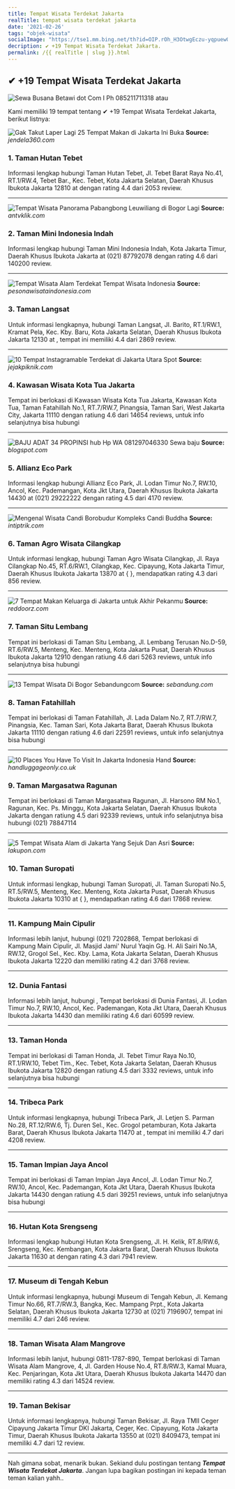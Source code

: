 ```yaml
---
title: Tempat Wisata Terdekat Jakarta
realTitle: tempat wisata terdekat jakarta
date: '2021-02-26'
tags: "objek-wisata"
socialImage: "https://tse1.mm.bing.net/th?id=OIP.rOh_H3OtwgEczu-yqpuewQHaLH&amp;pid=15.1"
decription: ✔ +19 Tempat Wisata Terdekat Jakarta.
permalink: /{{ realTitle | slug }}.html
---
```


## ✔ +19 Tempat Wisata Terdekat Jakarta

![Sewa Busana Betawi dot Com I Ph 085211711318 atau ](https://1.bp.blogspot.com/--Ju2u8E1HiQ/U7BM2znq6BI/AAAAAAAACyY/eRs50RwZmQU/s1600/sewa+baju+Bali+Telp.+085211711318.JPG)



Kami memiliki 19 tempat tentang ✔ +19 Tempat Wisata Terdekat Jakarta, berikut listnya:



![Gak Takut Laper Lagi 25 Tempat Makan di Jakarta Ini Buka ](https://tse3.mm.bing.net/th?id=OIP.2M-7g_oStOWYXbcavSTCZwHaFj&amp;pid=15.1)
**Source:** _jendela360.com_


### 1. Taman Hutan Tebet



Informasi lengkap hubungi Taman Hutan Tebet, Jl. Tebet Barat Raya No.41, RT.1/RW.4, Tebet Bar., Kec. Tebet, Kota Jakarta Selatan, Daerah Khusus Ibukota Jakarta 12810 at  dengan rating 4.4 dari 2053 review.

---


![Tempat Wisata Panorama Pabangbong Leuwiliang di Bogor Lagi ](https://tse4.mm.bing.net/th?id=OIP.Lch9YpyZQ8F8pMU-iqbRrAHaJ4&amp;pid=15.1)
**Source:** _antvklik.com_


### 2. Taman Mini Indonesia Indah



Informasi lengkap hubungi Taman Mini Indonesia Indah, Kota Jakarta Timur, Daerah Khusus Ibukota Jakarta at (021) 87792078 dengan rating 4.6 dari 140200 review.

---


![Tempat Wisata Alam Terdekat  Tempat Wisata Indonesia](https://tse3.mm.bing.net/th?id=OIP.WSxTCNnZEHE6fCz7PQr_DgHaFj&amp;pid=15.1)
**Source:** _pesonawisataindonesia.com_


### 3. Taman Langsat



Untuk informasi lengkapnya, hubungi Taman Langsat, Jl. Barito, RT.1/RW.1, Kramat Pela, Kec. Kby. Baru, Kota Jakarta Selatan, Daerah Khusus Ibukota Jakarta 12130 at , tempat ini memiliki 4.4 dari 2869 review.

---


![10 Tempat Instagramable Terdekat di Jakarta Utara Spot ](https://tse1.mm.bing.net/th?id=OIP.kv8GO_KwMV18TcRiES6MSQHaEd&amp;pid=15.1)
**Source:** _jejakpiknik.com_


### 4. Kawasan Wisata Kota Tua Jakarta



Tempat ini berlokasi di Kawasan Wisata Kota Tua Jakarta, Kawasan Kota Tua, Taman Fatahillah No.1, RT.7/RW.7, Pinangsia, Taman Sari, West Jakarta City, Jakarta 11110 dengan ratiung 4.6 dari 14654 reviews, untuk info selanjutnya bisa hubungi 

---


![BAJU ADAT 34 PROPINSI hub Hp  WA 081297046330 Sewa baju ](https://tse1.mm.bing.net/th?id=OIP.61A81QPwPRZXAG_MFpE5NgHaH2&amp;pid=15.1)
**Source:** _blogspot.com_


### 5. Allianz Eco Park



Informasi lengkap hubungi Allianz Eco Park, Jl. Lodan Timur No.7, RW.10, Ancol, Kec. Pademangan, Kota Jkt Utara, Daerah Khusus Ibukota Jakarta 14430 at (021) 29222222 dengan rating 4.5 dari 4170 review.

---


![Mengenal Wisata Candi Borobudur Kompleks Candi Buddha ](https://tse4.mm.bing.net/th?id=OIP.h75y8E_N2p_-4CmmcyIagQHaEN&amp;pid=15.1)
**Source:** _intiptrik.com_


### 6. Taman Agro Wisata Cilangkap



Untuk informasi lengkap, hubungi Taman Agro Wisata Cilangkap, Jl. Raya Cilangkap No.45, RT.6/RW.1, Cilangkap, Kec. Cipayung, Kota Jakarta Timur, Daerah Khusus Ibukota Jakarta 13870 at {  }, mendapatkan rating 4.3 dari 856 review.

---


![7 Tempat Makan Keluarga di Jakarta untuk Akhir Pekanmu ](https://tse2.mm.bing.net/th?id=OIP.2fBiJBkswVTW_snUatyd6gHaEK&amp;pid=15.1)
**Source:** _reddoorz.com_


### 7. Taman Situ Lembang



Tempat ini berlokasi di Taman Situ Lembang, Jl. Lembang Terusan No.D-59, RT.6/RW.5, Menteng, Kec. Menteng, Kota Jakarta Pusat, Daerah Khusus Ibukota Jakarta 12910 dengan ratiung 4.6 dari 5263 reviews, untuk info selanjutnya bisa hubungi 

---


![13 Tempat Wisata Di Bogor  Sebandungcom](https://tse1.mm.bing.net/th?id=OIP.EhAzGGXRcyrKU1E9wtHXXwHaEA&amp;pid=15.1)
**Source:** _sebandung.com_


### 8. Taman Fatahillah



Tempat ini berlokasi di Taman Fatahillah, Jl. Lada Dalam No.7, RT.7/RW.7, Pinangsia, Kec. Taman Sari, Kota Jakarta Barat, Daerah Khusus Ibukota Jakarta 11110 dengan ratiung 4.6 dari 22591 reviews, untuk info selanjutnya bisa hubungi 

---


![10 Places You Have To Visit In Jakarta Indonesia  Hand ](https://tse3.mm.bing.net/th?id=OIP.3ZISc0KRegqHi6dFrfYrgwHaE7&amp;pid=15.1)
**Source:** _handluggageonly.co.uk_


### 9. Taman Margasatwa Ragunan



Tempat ini berlokasi di Taman Margasatwa Ragunan, Jl. Harsono RM No.1, Ragunan, Kec. Ps. Minggu, Kota Jakarta Selatan, Daerah Khusus Ibukota Jakarta dengan ratiung 4.5 dari 92339 reviews, untuk info selanjutnya bisa hubungi (021) 78847114

---


![5 Tempat Wisata Alam di Jakarta Yang Sejuk Dan Asri](https://tse4.mm.bing.net/th?id=OIP.vVnHgIM3Fq3HNIvN37aQnAHaDt&amp;pid=15.1)
**Source:** _lakupon.com_


### 10. Taman Suropati



Untuk informasi lengkap, hubungi Taman Suropati, Jl. Taman Suropati No.5, RT.5/RW.5, Menteng, Kec. Menteng, Kota Jakarta Pusat, Daerah Khusus Ibukota Jakarta 10310 at {  }, mendapatkan rating 4.6 dari 17868 review.

---


### 11. Kampung Main Cipulir



Informasi lebih lanjut, hubungi (021) 7202868, Tempat berlokasi di Kampung Main Cipulir, Jl. Masjid Jami&#039; Nurul Yaqin Gg. H. Ali Sairi No.1A, RW.12, Grogol Sel., Kec. Kby. Lama, Kota Jakarta Selatan, Daerah Khusus Ibukota Jakarta 12220 dan memiliki rating 4.2 dari 3768 review.

---


### 12. Dunia Fantasi



Informasi lebih lanjut, hubungi , Tempat berlokasi di Dunia Fantasi, Jl. Lodan Timur No.7, RW.10, Ancol, Kec. Pademangan, Kota Jkt Utara, Daerah Khusus Ibukota Jakarta 14430 dan memiliki rating 4.6 dari 60599 review.

---


### 13. Taman Honda



Tempat ini berlokasi di Taman Honda, Jl. Tebet Timur Raya No.10, RT.1/RW.10, Tebet Tim., Kec. Tebet, Kota Jakarta Selatan, Daerah Khusus Ibukota Jakarta 12820 dengan ratiung 4.5 dari 3332 reviews, untuk info selanjutnya bisa hubungi 

---


### 14. Tribeca Park



Untuk informasi lengkapnya, hubungi Tribeca Park, Jl. Letjen S. Parman No.28, RT.12/RW.6, Tj. Duren Sel., Kec. Grogol petamburan, Kota Jakarta Barat, Daerah Khusus Ibukota Jakarta 11470 at , tempat ini memiliki 4.7 dari 4208 review.

---


### 15. Taman Impian Jaya Ancol



Tempat ini berlokasi di Taman Impian Jaya Ancol, Jl. Lodan Timur No.7, RW.10, Ancol, Kec. Pademangan, Kota Jkt Utara, Daerah Khusus Ibukota Jakarta 14430 dengan ratiung 4.5 dari 39251 reviews, untuk info selanjutnya bisa hubungi 

---


### 16. Hutan Kota Srengseng



Informasi lengkap hubungi Hutan Kota Srengseng, Jl. H. Kelik, RT.8/RW.6, Srengseng, Kec. Kembangan, Kota Jakarta Barat, Daerah Khusus Ibukota Jakarta 11630 at  dengan rating 4.3 dari 7941 review.

---


### 17. Museum di Tengah Kebun



Untuk informasi lengkapnya, hubungi Museum di Tengah Kebun, Jl. Kemang Timur No.66, RT.7/RW.3, Bangka, Kec. Mampang Prpt., Kota Jakarta Selatan, Daerah Khusus Ibukota Jakarta 12730 at (021) 7196907, tempat ini memiliki 4.7 dari 246 review.

---


### 18. Taman Wisata Alam Mangrove



Informasi lebih lanjut, hubungi 0811-1787-890, Tempat berlokasi di Taman Wisata Alam Mangrove, 4, Jl. Garden House No.4, RT.8/RW.3, Kamal Muara, Kec. Penjaringan, Kota Jkt Utara, Daerah Khusus Ibukota Jakarta 14470 dan memiliki rating 4.3 dari 14524 review.

---


### 19. Taman Bekisar



Untuk informasi lengkapnya, hubungi Taman Bekisar, Jl. Raya TMII Ceger Cipayung Jakarta Timur DKI Jakarta, Ceger, Kec. Cipayung, Kota Jakarta Timur, Daerah Khusus Ibukota Jakarta 13550 at (021) 8409473, tempat ini memiliki 4.7 dari 12 review.

---









Nah gimana sobat, menarik bukan. Sekiand dulu postingan tentang ***Tempat Wisata Terdekat Jakarta***. Jangan lupa bagikan postingan ini kepada teman teman kalian yahh..
